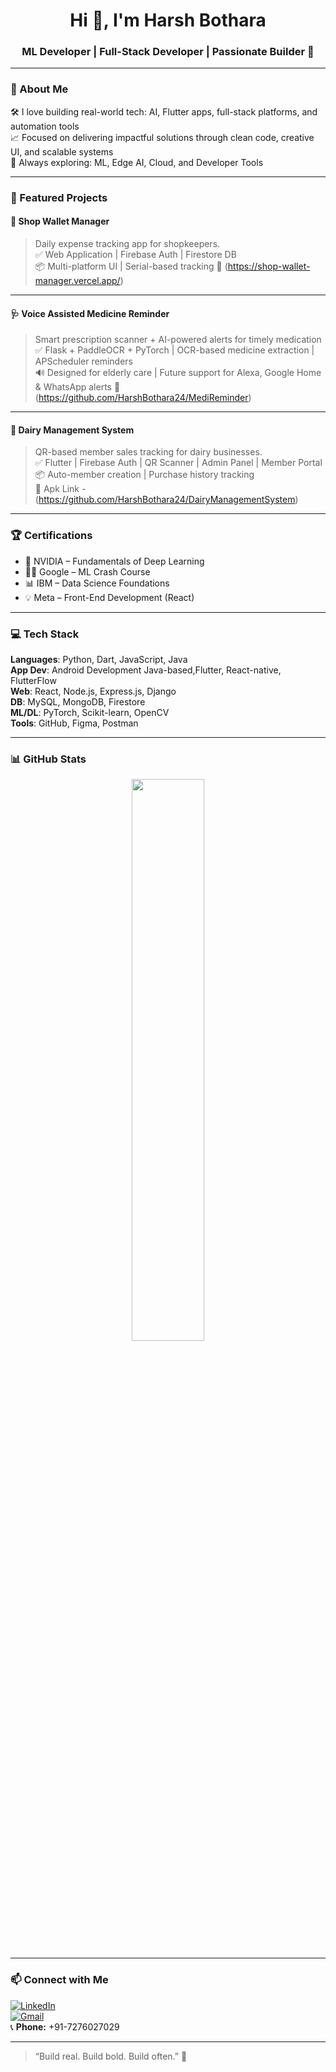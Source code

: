 <h1 align="center">Hi 👋, I'm Harsh Bothara</h1>
<h3 align="center">ML Developer | Full-Stack Developer | Passionate Builder 🚀</h3>

---

### 🧠 About Me
  
🛠️ I love building real-world tech: AI, Flutter apps, full-stack platforms, and automation tools  
📈 Focused on delivering impactful solutions through clean code, creative UI, and scalable systems  
🌱 Always exploring: ML, Edge AI, Cloud, and Developer Tools  

---

### 🚀 Featured Projects

#### 🧾 Shop Wallet Manager  
> Daily expense tracking app for shopkeepers.  
✅ Web Application | Firebase Auth | Firestore DB  
📦 Multi-platform UI | Serial-based tracking 
🔗 (https://shop-wallet-manager.vercel.app/)

---

#### 🩺 Voice Assisted Medicine Reminder  
> Smart prescription scanner + AI-powered alerts for timely medication  
✅ Flask + PaddleOCR + PyTorch | OCR-based medicine extraction | APScheduler reminders  
🔊 Designed for elderly care | Future support for Alexa, Google Home & WhatsApp alerts
🔗 (https://github.com/HarshBothara24/MediReminder)

---

#### 🐄 Dairy Management System  
> QR-based member sales tracking for dairy businesses.  
✅ Flutter | Firebase Auth | QR Scanner | Admin Panel | Member Portal
📦 Auto-member creation | Purchase history tracking  
🔗 Apk Link - (https://github.com/HarshBothara24/DairyManagementSystem)

---

### 🏆 Certifications

- 🧠 NVIDIA – Fundamentals of Deep Learning  
- 👨‍💻 Google – ML Crash Course  
- 📊 IBM – Data Science Foundations  
- 💡 Meta – Front-End Development (React)

---

### 💻 Tech Stack

**Languages**: Python, Dart, JavaScript, Java  
**App Dev**: Android Development Java-based,Flutter, React-native, FlutterFlow  
**Web**: React, Node.js, Express.js, Django  
**DB**: MySQL, MongoDB, Firestore  
**ML/DL**: PyTorch, Scikit-learn, OpenCV  
**Tools**: GitHub, Figma, Postman

---

### 📊 GitHub Stats

<p align="center">
  <img src="https://github-readme-stats.vercel.app/api?username=HarshBothara24&show_icons=true&theme=tokyonight" width="48%">
</p>

---

### 📫 Connect with Me

[![LinkedIn](https://img.shields.io/badge/-LinkedIn-0077B5?style=flat&logo=linkedin&logoColor=white)](https://www.linkedin.com/in/harshbothara24/)  
[![Gmail](https://img.shields.io/badge/-harshbothara24%40gmail.com-D14836?style=flat&logo=gmail&logoColor=white)](mailto:harshbothara24@gmail.com)  
📞 **Phone:** +91-7276027029  

---

> “Build real. Build bold. Build often.” 🚀
